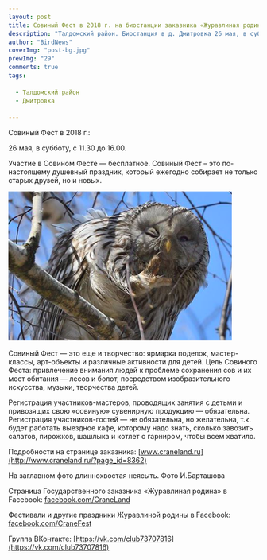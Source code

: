 ```yaml
---
layout: post
title: Совиный Фест в 2018 г. на биостанции заказника «Журавлиная родина»
description: "Талдомский район. Биостанция в д. Дмитровка 26 мая, в субботу, с 11.30 до 16.00"
author: "BirdNews"
coverImg: "post-bg.jpg"
prewImg: "29"
comments: true
tags:
 
  - Талдомский район
  - Дмитровка
 
---
```


Совиный Фест в 2018 г.:

26 мая, в субботу, с 11.30 до 16.00.

Участие в Совином Фесте — бесплатное. Совиный Фест – это по-настоящему душевный праздник, который ежегодно собирает не только старых друзей, но и новых.

![img](/img/post-bg29.png)

Совиный Фест — это еще и творчество: ярмарка поделок, мастер-классы, арт-объекты и различные активности для детей.
Цель Совиного Феста: привлечение внимания людей к проблеме сохранения сов и их мест обитания — лесов и болот, посредством изобразительного искусства, музыки, творчества детей.

Регистрация участников-мастеров, проводящих занятия с детьми и привозящих свою «совиную» сувенирную продукцию — обязательна.
Регистрация участников-гостей — не обязательна, но желательна, т.к. будет работать выездное кафе, которому надо знать, сколько завозить салатов, пирожков, шашлыка и котлет с гарниром, чтобы всем хватило.

Подробности на странице заказника: [www.craneland.ru](http://www.craneland.ru/?page_id=8362)  

На заглавном фото длиннохвостая неясыть. Фото И.Барташова

Страница Государственного заказника «Журавлиная родина» в Facebook: [facebook.com/CraneLand](https://www.facebook.com/CraneLand)  
 

Фестивали и другие праздники Журавлиной родины в Facebook: [facebook.com/CraneFest](https://www.facebook.com/CraneFest)  

Группа ВКонтакте:
[https://vk.com/club73707816](https://vk.com/club73707816) 

